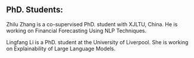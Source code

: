 
**PhD. Students:**
----
Zhilu Zhang is a co-supervised PhD. student with XJLTU, China. He is working on Financial Forecasting Using NLP Techniques.

Lingfang Li is a PhD. student at the University of Liverpool. She is working on Explainability of Large Language Models.
